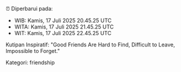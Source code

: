 ⏰ Diperbarui pada:
- WIB: Kamis, 17 Juli 2025 20.45.25 UTC
- WITA: Kamis, 17 Juli 2025 21.45.25 UTC
- WIT: Kamis, 17 Juli 2025 22.45.25 UTC

Kutipan Inspiratif:
"Good Friends Are Hard to Find, Difficult to Leave, Impossible to Forget."


Kategori: friendship

